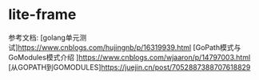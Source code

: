 # lite-frame
参考文档:
[golang单元测试]https://www.cnblogs.com/hujingnb/p/16319939.html
[GoPath模式与GoModules模式介绍 ]https://www.cnblogs.com/wjaaron/p/14797003.html
[从GOPATH到GOMODULES]https://juejin.cn/post/7052887388707618829